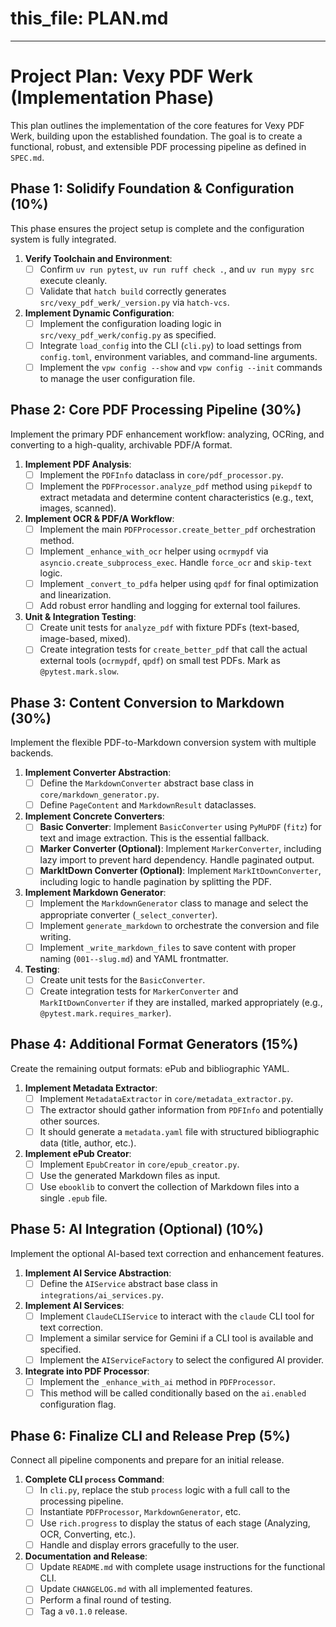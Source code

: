 # this_file: PLAN.md
---

# Project Plan: Vexy PDF Werk (Implementation Phase)

This plan outlines the implementation of the core features for Vexy PDF Werk, building upon the established foundation. The goal is to create a functional, robust, and extensible PDF processing pipeline as defined in `SPEC.md`.

## Phase 1: Solidify Foundation & Configuration (10%)

This phase ensures the project setup is complete and the configuration system is fully integrated.

1.  **Verify Toolchain and Environment**:
    -   [ ] Confirm `uv run pytest`, `uv run ruff check .`, and `uv run mypy src` execute cleanly.
    -   [ ] Validate that `hatch build` correctly generates `src/vexy_pdf_werk/_version.py` via `hatch-vcs`.

2.  **Implement Dynamic Configuration**:
    -   [ ] Implement the configuration loading logic in `src/vexy_pdf_werk/config.py` as specified.
    -   [ ] Integrate `load_config` into the CLI (`cli.py`) to load settings from `config.toml`, environment variables, and command-line arguments.
    -   [ ] Implement the `vpw config --show` and `vpw config --init` commands to manage the user configuration file.

## Phase 2: Core PDF Processing Pipeline (30%)

Implement the primary PDF enhancement workflow: analyzing, OCRing, and converting to a high-quality, archivable PDF/A format.

1.  **Implement PDF Analysis**:
    -   [ ] Implement the `PDFInfo` dataclass in `core/pdf_processor.py`.
    -   [ ] Implement the `PDFProcessor.analyze_pdf` method using `pikepdf` to extract metadata and determine content characteristics (e.g., text, images, scanned).

2.  **Implement OCR & PDF/A Workflow**:
    -   [ ] Implement the main `PDFProcessor.create_better_pdf` orchestration method.
    -   [ ] Implement `_enhance_with_ocr` helper using `ocrmypdf` via `asyncio.create_subprocess_exec`. Handle `force_ocr` and `skip-text` logic.
    -   [ ] Implement `_convert_to_pdfa` helper using `qpdf` for final optimization and linearization.
    -   [ ] Add robust error handling and logging for external tool failures.

3.  **Unit & Integration Testing**:
    -   [ ] Create unit tests for `analyze_pdf` with fixture PDFs (text-based, image-based, mixed).
    -   [ ] Create integration tests for `create_better_pdf` that call the actual external tools (`ocrmypdf`, `qpdf`) on small test PDFs. Mark as `@pytest.mark.slow`.

## Phase 3: Content Conversion to Markdown (30%)

Implement the flexible PDF-to-Markdown conversion system with multiple backends.

1.  **Implement Converter Abstraction**:
    -   [ ] Define the `MarkdownConverter` abstract base class in `core/markdown_generator.py`.
    -   [ ] Define `PageContent` and `MarkdownResult` dataclasses.

2.  **Implement Concrete Converters**:
    -   [ ] **Basic Converter**: Implement `BasicConverter` using `PyMuPDF` (`fitz`) for text and image extraction. This is the essential fallback.
    -   [ ] **Marker Converter (Optional)**: Implement `MarkerConverter`, including lazy import to prevent hard dependency. Handle paginated output.
    -   [ ] **MarkItDown Converter (Optional)**: Implement `MarkItDownConverter`, including logic to handle pagination by splitting the PDF.

3.  **Implement Markdown Generator**:
    -   [ ] Implement the `MarkdownGenerator` class to manage and select the appropriate converter (`_select_converter`).
    -   [ ] Implement `generate_markdown` to orchestrate the conversion and file writing.
    -   [ ] Implement `_write_markdown_files` to save content with proper naming (`001--slug.md`) and YAML frontmatter.

4.  **Testing**:
    -   [ ] Create unit tests for the `BasicConverter`.
    -   [ ] Create integration tests for `MarkerConverter` and `MarkItDownConverter` if they are installed, marked appropriately (e.g., `@pytest.mark.requires_marker`).

## Phase 4: Additional Format Generators (15%)

Create the remaining output formats: ePub and bibliographic YAML.

1.  **Implement Metadata Extractor**:
    -   [ ] Implement `MetadataExtractor` in `core/metadata_extractor.py`.
    -   [ ] The extractor should gather information from `PDFInfo` and potentially other sources.
    -   [ ] It should generate a `metadata.yaml` file with structured bibliographic data (title, author, etc.).

2.  **Implement ePub Creator**:
    -   [ ] Implement `EpubCreator` in `core/epub_creator.py`.
    -   [ ] Use the generated Markdown files as input.
    -   [ ] Use `ebooklib` to convert the collection of Markdown files into a single `.epub` file.

## Phase 5: AI Integration (Optional) (10%)

Implement the optional AI-based text correction and enhancement features.

1.  **Implement AI Service Abstraction**:
    -   [ ] Define the `AIService` abstract base class in `integrations/ai_services.py`.

2.  **Implement AI Services**:
    -   [ ] Implement `ClaudeCLIService` to interact with the `claude` CLI tool for text correction.
    -   [ ] Implement a similar service for Gemini if a CLI tool is available and specified.
    -   [ ] Implement the `AIServiceFactory` to select the configured AI provider.

3.  **Integrate into PDF Processor**:
    -   [ ] Implement the `_enhance_with_ai` method in `PDFProcessor`.
    -   [ ] This method will be called conditionally based on the `ai.enabled` configuration flag.

## Phase 6: Finalize CLI and Release Prep (5%)

Connect all pipeline components and prepare for an initial release.

1.  **Complete CLI `process` Command**:
    -   [ ] In `cli.py`, replace the stub `process` logic with a full call to the processing pipeline.
    -   [ ] Instantiate `PDFProcessor`, `MarkdownGenerator`, etc.
    -   [ ] Use `rich.progress` to display the status of each stage (Analyzing, OCR, Converting, etc.).
    -   [ ] Handle and display errors gracefully to the user.

2.  **Documentation and Release**:
    -   [ ] Update `README.md` with complete usage instructions for the functional CLI.
    -   [ ] Update `CHANGELOG.md` with all implemented features.
    -   [ ] Perform a final round of testing.
    -   [ ] Tag a `v0.1.0` release.
